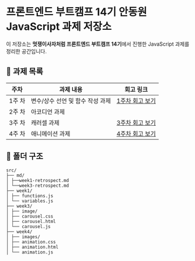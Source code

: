 # 프론트엔드 부트캠프 14기 안동원 JavaScript 과제 저장소

이 저장소는 **멋쟁이사자처럼 프론트엔드 부트캠프 14기**에서 진행한 JavaScript 과제를 정리한 공간입니다.

## 📁 과제 목록

| 주차   | 과제 내용                        | 회고 링크                                       |
| ------ | -------------------------------- | ----------------------------------------------- |
| 1주 차 | 변수/상수 선언 및 함수 작성 과제 | [1주차 회고 보기](./src/md/week1-retrospect.md) |
| 2주 차 | 아코디언 과제                    |                                                 |
| 3주 차 | 캐러셀 과제                      | [3주차 회고 보기](./src/md/week3-retrospect.md) |
| 4주 차 | 애니메이션 과제                  | [4주차 회고 보기](./src/md/week4-retrospect.md) |

## 📁 폴더 구조

```
src/
├── md/
│ ├──week1-retrospect.md
│ └──week3-retrospect.md
├── week1/
│ ├── functions.js
│ └── variables.js
├── week3/
│ ├── image/
│ ├── carousel.css
│ ├── carousel.html
│ └── carousel.js
├── week4/
│ ├── images/
│ ├── animation.css
│ ├── animation.html
│ └── animation.js

```
